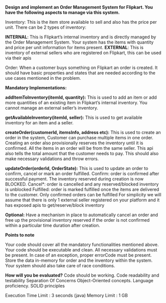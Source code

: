 **Design and implement an Order Management System for Flipkart. You have the following aspects to manage via this system.**

Inventory: This is the item store available to sell and also has the price per unit. 
There can be 2 types of inventory:

**INTERNAL**: This is Flipkart’s internal inventory and is directly managed by the Order Management System. Your system has the items with quantity and price per unit information for items present.
**EXTERNAL**: This is inventory of external sellers who are registered on Flipkart, this can be used via their apis

Order: When a customer buys something on Flipkart an order is created. It should have basic properties and states that are needed according to the use cases mentioned in the problem.

**Mandatory Implementations:**

**addItemToInventory(itemId, quantity):** This is used to add an item or add more quantities of an existing item in Flipkart’s internal inventory. You cannot manage an external seller’s inventory.

**getAvailableInventory(itemId, seller):** This is used to get available inventory for an item and a seller.

**createOrder(customerId, itemsInfo, address etc):** This is used to create an order in the system, Customer can purchase multiple items in one order. Creating an order also provisionally reserves the inventory until it is confirmed. All the items in an order will be from the same seller. This api also tells the total amount that the customer needs to pay. This should also make necessary validations and throw errors.

**updateOrder(orderId, OrderState):** This is used to update an order to confirm, cancel or mark an order fulfilled.
Confirm: order is confirmed after successful payment. The inventory reserved during creation is now BLOCKED.
Cancel*: order is cancelled and any reserved/blocked inventory is unblocked
Fulfilled: order is marked fulfilled once the items are delivered to the customer. Only confirmed orders can be fulfilled
For simplicity we will assume that there is only 1 external seller registered on your platform and it has exposed apis to get/reserve/block inventory

**Optional:**
Have a mechanism in place to automatically cancel an order and free up the provisional inventory reserved if the order is not confirmed within a particular time duration after creation.

**Points to note**

Your code should cover all the mandatory functionalities mentioned above.
Your code should be executable and clean.
All necessary validations must be present.
In case of an exception, proper errorCode must be present.
Store the data in-memory for order and the inventory within the system.
Your system should also take care of race conditions.

**How will you be evaluated?**
Code should be working.
Code readability and testability
Separation Of Concerns
Object-Oriented concepts.
Language proficiency.
SOLID principles

Execution Time Limit : 3 seconds (java)
Memory Limit : 1 GB
